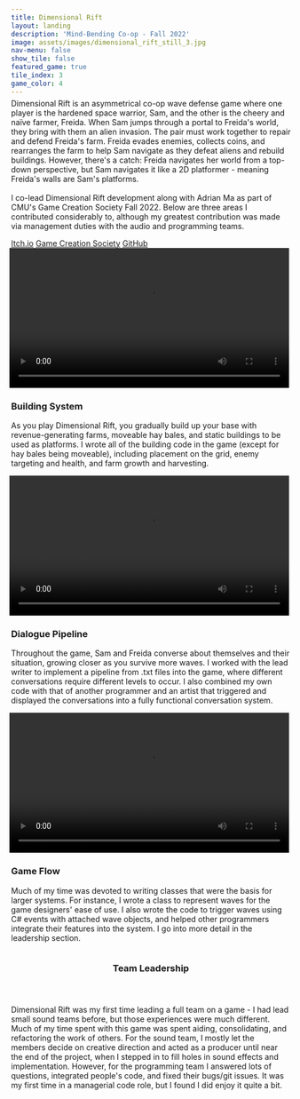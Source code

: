 ```yaml
---
title: Dimensional Rift 
layout: landing
description: 'Mind-Bending Co-op - Fall 2022'
image: assets/images/dimensional_rift_still_3.jpg
nav-menu: false
show_tile: false
featured_game: true
tile_index: 3
game_color: 4
---
```

<!-- Main -->
<div class="main dimensional-rift" id="main" onclick="onPlayClick('a');">
<!-- One -->
<section id="one">
	<div class="inner" style="margin-top: -10px;">
		<p>Dimensional Rift is an asymmetrical co-op wave defense game where one player is the hardened space warrior, Sam, and the other is the cheery and naïve farmer, Freida. When Sam jumps through a portal to Freida's world, they bring with them an alien invasion. The pair must work together to repair and defend Freida's farm. Freida evades enemies, collects coins, and rearranges the farm to help Sam navigate as they defeat aliens and rebuild buildings. However, there's a catch: Freida navigates her world from a top-down perspective, but Sam navigates it like a 2D platformer - meaning Freida's walls are Sam's platforms.<br><br>I co-lead Dimensional Rift development along with Adrian Ma as part of CMU's Game Creation Society Fall 2022. Below are three areas I contributed considerably to, although my greatest contribution was made via management duties with the audio and programming teams.</p>
		<p></p>
		<a class="button" href="https://arkaio.itch.io/dimensional-rift" target="_blank">Itch.io</a>
		<a class="button" href="https://www.gamecreation.org/games/dimensional_rift" target="_blank">Game Creation Society</a>
		<a class="button" href="https://github.com/ama28/Dimensional-Rift/" target="_blank">GitHub</a>
	</div>
</section>

<section id="two">
	<div class="inner">
		<div class="row uniform dimensional-rift">
			<script>
				vid_ids = ['vid1', 'vid2', 'vid3'];
			</script>
			<div class="4u 6u$(medium) 12u$(small)">
				<div class="box showcase" onmouseover="mouseoverBox(true, 'vid1')" onmouseleave="mouseoverBox(false, 'vid1')" onmouseclick="onPlayClick('vid1')">
					<video loop id="vid1" controls play_on_click width="100%" style="margin-left: -0.25em;">
						<source src="../assets/videos/polyrhythm_intro.mp4" type="video/mp4">
					</video>
					<h3>Building System</h3>
					<p>As you play Dimensional Rift, you gradually build up your base with revenue-generating farms, moveable hay bales, and static buildings to be used as platforms. I wrote all of the building code in the game (except for hay bales being moveable), including placement on the grid, enemy targeting and health, and farm growth and harvesting.</p>
					<p></p>
				</div>
			</div>
			<div class="4u 6u$(medium) 12u$(small)">
				<div class="box showcase" onmouseover="mouseoverBox(true, 'vid2')" onmouseleave="mouseoverBox(false, 'vid2')" onmouseclick="onPlayClick('vid2')">
					<video loop id="vid2" controls play_on_click width="100%" style="margin-left: -0.25em;">
						<source src="../assets/videos/polyrhythm_transitions.mp4" type="video/mp4">
					</video>
					<h3>Dialogue Pipeline</h3>
					<p>Throughout the game, Sam and Freida converse about themselves and their situation, growing closer as you survive more waves. I worked with the lead writer to implement a pipeline from .txt files into the game, where different conversations require different levels to occur. I also combined my own code with that of another programmer and an artist that triggered and displayed the conversations into a fully functional conversation system.</p>
					<p></p>
				</div>
			</div>
			<div class="4u$ 6u$(medium) 12u$(small)">
				<div class="box showcase" onmouseover="mouseoverBox(true, 'vid3')" onmouseleave="mouseoverBox(false, 'vid3')" onmouseclick="onPlayClick('vid3')">
					<video loop id="vid3" controls play_on_click width="100%" style="margin-left: -0.25em;">
						<source src="../assets/videos/polyrhythm_demonstration.mp4" type="video/mp4">
					</video>
					<h3>Game Flow</h3>
					<p>Much of my time was devoted to writing classes that were the basis for larger systems. For instance, I wrote a class to represent waves for the game designers' ease of use. I also wrote the code to trigger waves using C# events with attached wave objects, and helped other programmers integrate their features into the system. I go into more detail in the leadership section.</p>
					<p></p>
				</div>
			</div>
			<div class="12u 6u$(medium) 12u$(small)">
				<div class="row box showcase"  onmouseover="setLightBox(true, 'design')" onmouseleave="setLightBox(false, 'design')">
					<div class="4u 12u$(medium) bottom-box-image" id="design">
						<img  src="{% link assets/images/polyrhythm_still_5.jpg %}" alt="" data-position="25% 25%" />
					</div>
					<div class="8u 12u$(medium) bottom-box" style="padding-bottom: 1em;">
						<header>
							<h3>Team Leadership</h3>
						</header>
						<p>Dimensional Rift was my first time leading a full team on a game - I had lead small sound teams before, but those experiences were much different. Much of my time spent with this game was spent aiding, consolidating, and refactoring the work of others. For the sound team, I mostly let the members decide on creative direction and acted as a producer until near the end of the project, when I stepped in to fill holes in sound effects and implementation. However, for the programming team I answered lots of questions, integrated people's code, and fixed their bugs/git issues. It was my first time in a managerial code role, but I found I did enjoy it quite a bit.</p>
					</div>
				</div>
			</div>
		</div>
	</div>
</section>


</div>

